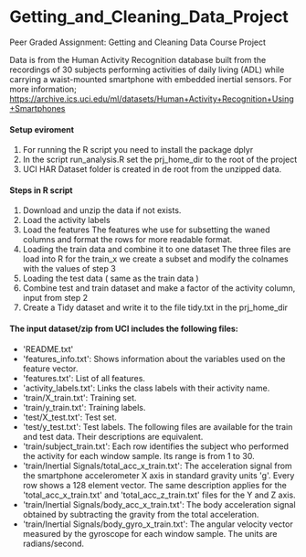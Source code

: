 # Getting_and_Cleaning_Data_Project
Peer Graded Assignment: Getting and Cleaning Data Course Project

Data is from the Human Activity Recognition database built from the recordings of 30 subjects performing activities of daily living (ADL) while carrying a waist-mounted smartphone with embedded inertial sensors.
For more information; https://archive.ics.uci.edu/ml/datasets/Human+Activity+Recognition+Using+Smartphones

#### Setup eviroment
1. For running the R script you need to install the package dplyr
2. In the script run_analysis.R set the prj_home_dir to the root of the project
3. UCI HAR Dataset folder is created in de root from the unzipped data.


#### Steps in R script

1. Download and unzip the data if not exists.
2. Load the activity labels
3. Load the features
  The features whe use for subsetting the waned columns and format the rows for more readable format.
4. Loading the train data and combine it to one dataset
  The three files are load into R for the train_x we create a subset and modify the colnames with the values of step 3
5. Loading the test data ( same as the train data )
6. Combine test and train dataset and make a factor of the activity column, input from step 2
7. Create a Tidy dataset and write it to the file tidy.txt in the prj_home_dir



####  The input dataset/zip from UCI includes the following files:
- 'README.txt'
- 'features_info.txt': Shows information about the variables used on the feature vector.
- 'features.txt': List of all features.
- 'activity_labels.txt': Links the class labels with their activity name.
- 'train/X_train.txt': Training set.
- 'train/y_train.txt': Training labels.
- 'test/X_test.txt': Test set.
- 'test/y_test.txt': Test labels.
The following files are available for the train and test data. Their descriptions are equivalent. 
- 'train/subject_train.txt': Each row identifies the subject who performed the activity for each window sample. Its range is from 1 to 30. 
- 'train/Inertial Signals/total_acc_x_train.txt': The acceleration signal from the smartphone accelerometer X axis in standard gravity units 'g'. Every row shows a 128 element vector. The same description applies for the 'total_acc_x_train.txt' and 'total_acc_z_train.txt' files for the Y and Z axis. 
- 'train/Inertial Signals/body_acc_x_train.txt': The body acceleration signal obtained by subtracting the gravity from the total acceleration. 
- 'train/Inertial Signals/body_gyro_x_train.txt': The angular velocity vector measured by the gyroscope for each window sample. The units are radians/second. 
